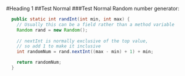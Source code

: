#Heading 1
##Test
Normal
###Test
Normal
Random number generator:
```java
  public static int randInt(int min, int max) {
    // Usually this can be a field rather than a method variable
    Random rand = new Random();
    
    // nextInt is normally exclusive of the top value,
    // so add 1 to make it inclusive
    int randomNum = rand.nextInt((max - min) + 1) + min;

    return randomNum;
  }
```
